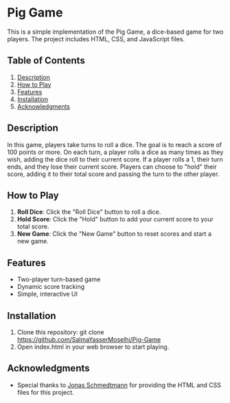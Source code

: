 # Pig Game

This is a simple implementation of the Pig Game, a dice-based game for two players. The project includes HTML, CSS, and JavaScript files.

## Table of Contents

1. [Description](#description)
2. [How to Play](#how-to-play)
3. [Features](#features)
4. [Installation](#installation)
5. [Acknowledgments](#acknowledgments)

## Description

In this game, players take turns to roll a dice. The goal is to reach a score of 100 points or more. On each turn, a player rolls a dice as many times as they wish, adding the dice roll to their current score. If a player rolls a 1, their turn ends, and they lose their current score. Players can choose to "hold" their score, adding it to their total score and passing the turn to the other player.

## How to Play

1. **Roll Dice**: Click the "Roll Dice" button to roll a dice.
2. **Hold Score**: Click the "Hold" button to add your current score to your total score.
3. **New Game**: Click the "New Game" button to reset scores and start a new game.

## Features

- Two-player turn-based game
- Dynamic score tracking
- Simple, interactive UI

## Installation

1. Clone this repository:
   git clone https://github.com/SalmaYasserMoselhi/Pig-Game
2. Open index.html in your web browser to start playing.

## Acknowledgments

- Special thanks to [Jonas Schmedtmann](https://github.com/jonasschmedtmann) for providing the HTML and CSS files for this project.
